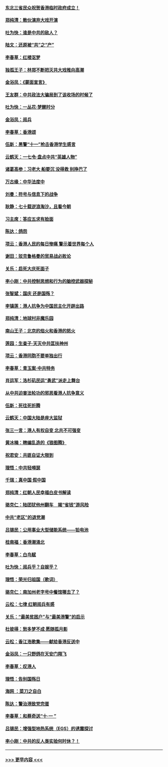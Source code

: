 #### [东北三省民众祝贺香港临时政府成立！](../pages/nsc993/n11571215.md?t=10061333) 
#### [郑纯清：散伙演弃大戏开演](../pages/nsc993/n11570826.md?t=10061333) 
#### [吐为快：谁是中共的敌人？](../pages/nsc993/n11570817.md?t=10061333) 
#### [陆文：还原被“共”之“产”](../pages/nsc993/n11570798.md?t=10061333) 
#### [李春草：红楼沤梦](../pages/nsc993/n11569673.md?t=10061333) 
#### [独孤王子：林郑不断把灭共大戏推向高潮](../pages/nsc993/n11569381.md?t=10061333) 
#### [金浴凤：《蒙面宣言》](../pages/nsc993/n11569368.md?t=10061333) 
#### [王友群：中共政法大骗局到了该收场的时候了](../pages/nsc993/n11568940.md?t=10061333) 
#### [吐为快：一丛花‧梦醒时分](../pages/nsc993/n11567491.md?t=10061333) 
#### [金浴凤：阅兵](../pages/nsc993/n11567454.md?t=10061333) 
#### [李春草：香港颂](../pages/nsc993/n11567444.md?t=10061333) 
#### [伍新：黑警“十一”枪击香港学生感言](../pages/nsc993/n11567426.md?t=10061333) 
#### [云鹤天：一七令‧盘点中共“英雄人物”](../pages/nsc993/n11567091.md?t=10061333) 
#### [诸葛高参：习老大 船要沉 没得救 别挣巴了](../pages/nsc993/n11566976.md?t=10061333) 
#### [万古缘：中华法度中](../pages/nsc993/n11566726.md?t=10061333) 
#### [刘曼：符号与信息下的战争](../pages/nsc993/n11564655.md?t=10061333) 
#### [耿静：七十载逆浪淘沙，且看今朝](../pages/nsc993/n11564520.md?t=10061333) 
#### [习主席：答应五求有脸面](../pages/nsc993/n11563953.md?t=10061333) 
#### [陈达：鸽怨](../pages/nsc993/n11561879.md?t=10061333) 
#### [项云：香港人民的每日惨痛  警示着世界每个人](../pages/nsc993/n11559273.md?t=10061333) 
#### [谢田：驳克鲁格曼的贸易战必败论](../pages/nsc993/n11555840.md?t=10061333) 
#### [关乐：启死大庆死面子](../pages/nsc993/n11556823.md?t=10061333) 
#### [李小刚：中共控制思想和行为的脑控武器探秘](../pages/nsc993/n11556776.md?t=10061333) 
#### [张智斌：国庆  还是国殇？](../pages/nsc993/n11556617.md?t=10061333) 
#### [李镇莲：港人抗争为中国民主化开辟出路](../pages/nsc993/n11556570.md?t=10061333) 
#### [郑纯清：地球村非魔乐园](../pages/nsc993/n11555415.md?t=10061333) 
#### [南山王子：北京的焰火和香港的怒火](../pages/nsc993/n11555318.md?t=10061333) 
#### [莲园：生查子·天灭中共匡扶神州](../pages/nsc993/n11555302.md?t=10061333) 
#### [项云：香港同胞不要单独出行](../pages/nsc993/n11555276.md?t=10061333) 
#### [李春草：青玉案‧中共特务](../pages/nsc993/n11552356.md?t=10061333) 
#### [肖运军：洛杉矶民运“勇武”派走上舞台](../pages/nsc993/n11551595.md?t=10061333) 
#### [从中共迫害法轮功的邪恶看港人抗争意义](../pages/nsc993/n11540858.md?t=10061333) 
#### [伍新：死往死折腾](../pages/nsc993/n11550174.md?t=10061333) 
#### [云鹤天：中国大陆是座大监狱](../pages/nsc993/n11550155.md?t=10061333) 
#### [张三一言：港人有权自变 北共不可强变](../pages/nsc993/n11550132.md?t=10061333) 
#### [黄冰楠：瞎编乱造的《狼图腾》](../pages/nsc993/n11550082.md?t=10061333) 
#### [祝君安：共匪自证大限到](../pages/nsc993/n11550041.md?t=10061333) 
#### [理悟：中共轻嘚瑟](../pages/nsc993/n11547978.md?t=10061333) 
#### [千瑞：真中国 假中国](../pages/nsc993/n11547865.md?t=10061333) 
#### [郑纯清：红朝人民幸福白皮书解读](../pages/nsc993/n11547499.md?t=10061333) 
#### [骆克仁：陆团犹他州翻车　揭“省钱”游风险](../pages/nsc993/n11546977.md?t=10061333) 
#### [中共“老区”的退党潮](../pages/nsc993/n11545995.md?t=10061333) 
#### [吕锡民：公用事业大型储能系统——铅电池](../pages/nsc993/n11545701.md?t=10061333) 
#### [桂南福：香港潮涌北](../pages/nsc993/n11545682.md?t=10061333) 
#### [李春草：白鸟赋](../pages/nsc993/n11545663.md?t=10061333) 
#### [吐为快：阅兵乎？自娱乎？](../pages/nsc993/n11545625.md?t=10061333) 
#### [理悟：荣光归祖国（歌词）](../pages/nsc993/n11545616.md?t=10061333) 
#### [骆克仁：南加州老字号中餐馆哪去了？](../pages/nsc993/n11545120.md?t=10061333) 
#### [云松：七律 红朝阅兵有感](../pages/nsc993/n11542394.md?t=10061333) 
#### [关乐：“最美贫困户”与“最美港警”的启示](../pages/nsc993/n11542252.md?t=10061333) 
#### [杜彼得：愁多梦不成 愿随孤月影](../pages/nsc993/n11540296.md?t=10061333) 
#### [云松：香江浩歌集——献给香港反送中](../pages/nsc993/n11540149.md?t=10061333) 
#### [金浴凤：一只野鸽在天安门翔飞](../pages/nsc993/n11540280.md?t=10061333) 
#### [李春草：叹港人](../pages/nsc993/n11540119.md?t=10061333) 
#### [理悟：告别国殇日](../pages/nsc993/n11539610.md?t=10061333) 
#### [海网 ：菜刀之自白](../pages/nsc993/n11539597.md?t=10061333) 
#### [陈达：警治港致党完蛋](../pages/nsc993/n11538127.md?t=10061333) 
#### [李春草：和蔡奇送“十·一 ”](../pages/nsc993/n11537810.md?t=10061333) 
#### [吕锡民：增强型地热系统（EGS）的诱震探讨](../pages/nsc993/n11537765.md?t=10061333) 
#### [李小刚：中共的反人类实验何时休？！](../pages/nsc993/n11537669.md?t=10061333) 

----
#### [ >>> 更早内容 <<< ](../indexes/nsc993-earlier.md)
